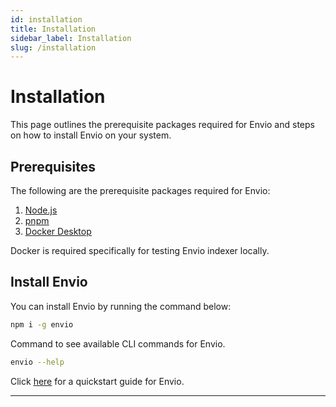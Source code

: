 ```yaml
---
id: installation
title: Installation
sidebar_label: Installation
slug: /installation
---
```


# Installation

This page outlines the prerequisite packages required for Envio and steps on how to install Envio on your system.

## Prerequisites

The following are the prerequisite packages required for Envio:

1. [<ins>Node.js</ins>](https://nodejs.org/en/download/current)
2. [<ins>pnpm</ins>](https://pnpm.io/installation)
3. [<ins>Docker Desktop</ins>](https://www.docker.com/products/docker-desktop/)

Docker is required specifically for testing Envio indexer locally.

## Install Envio

You can install Envio by running the command below:

```bash
npm i -g envio
```

Command to see available CLI commands for Envio.

```bash
envio --help
```

Click [<ins>here</ins>](./quickstart) for a quickstart guide for Envio.

---
